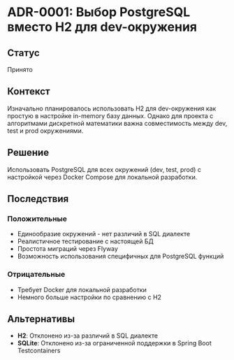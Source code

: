 # ADR-0001: Выбор PostgreSQL вместо H2 для dev-окружения

## Статус
Принято

## Контекст
Изначально планировалось использовать H2 для dev-окружения как простую в настройке in-memory базу данных. Однако для проекта с алгоритмами дискретной математики важна совместимость между dev, test и prod окружениями.

## Решение
Использовать PostgreSQL для всех окружений (dev, test, prod) с настройкой через Docker Compose для локальной разработки.

## Последствия

### Положительные
- Единообразие окружений - нет различий в SQL диалекте
- Реалистичное тестирование с настоящей БД
- Простота миграций через Flyway
- Возможность использования специфичных для PostgreSQL функций

### Отрицательные
- Требует Docker для локальной разработки
- Немного больше настройки по сравнению с H2

## Альтернативы
- **H2**: Отклонено из-за различий в SQL диалекте
- **SQLite**: Отклонено из-за ограниченной поддержки в Spring Boot Testcontainers

